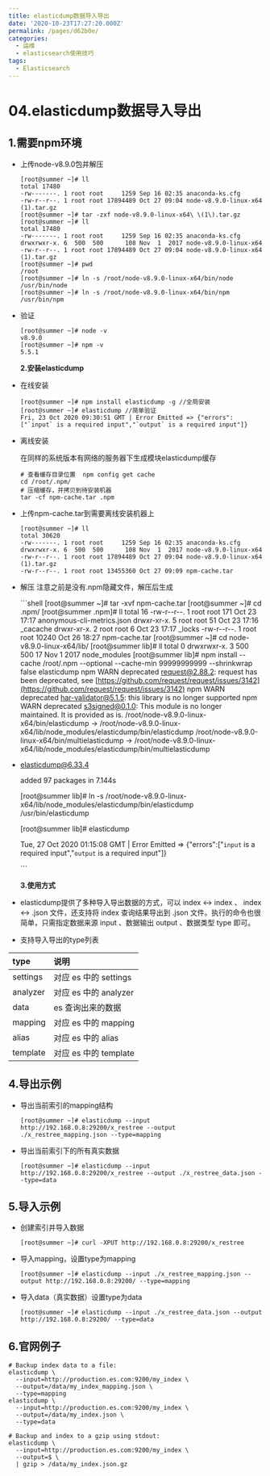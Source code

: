 ```yaml
---
title: elasticdump数据导入导出
date: '2020-10-23T17:27:20.000Z'
permalink: /pages/d62b0e/
categories:
  - 运维
  - elasticsearch使用技巧
tags:
  - Elasticsearch
---
```


# 04.elasticdump数据导入导出

## 1.需要npm环境

* 上传node-v8.9.0包并解压

  ```text
  [root@summer ~]# ll
  total 17480
  -rw-------. 1 root root     1259 Sep 16 02:35 anaconda-ks.cfg
  -rw-r--r--. 1 root root 17894489 Oct 27 09:04 node-v8.9.0-linux-x64 (1).tar.gz
  [root@summer ~]# tar -zxf node-v8.9.0-linux-x64\ \(1\).tar.gz 
  [root@summer ~]# ll
  total 17480
  -rw-------. 1 root root     1259 Sep 16 02:35 anaconda-ks.cfg
  drwxrwxr-x. 6  500  500      108 Nov  1  2017 node-v8.9.0-linux-x64
  -rw-r--r--. 1 root root 17894489 Oct 27 09:04 node-v8.9.0-linux-x64 (1).tar.gz
  [root@summer ~]# pwd
  /root
  [root@summer ~]# ln -s /root/node-v8.9.0-linux-x64/bin/node /usr/bin/node
  [root@summer ~]# ln -s /root/node-v8.9.0-linux-x64/bin/npm /usr/bin/npm
  ```

* 验证

  ```text
  [root@summer ~]# node -v 
  v8.9.0
  [root@summer ~]# npm -v
  5.5.1
  ```

  **2.安装elasticdump**

* 在线安装

  ```text
  [root@summer ~]# npm install elasticdump -g //全局安装
  [root@summer ~]# elasticdump //简单验证
  Fri, 23 Oct 2020 09:30:51 GMT | Error Emitted => {"errors":["`input` is a required input","`output` is a required input"]}
  ```

* 离线安装

  在同样的系统版本有网络的服务器下生成模块elasticdump缓存

  ```text
  # 查看缓存目录位置  npm config get cache
  cd /root/.npm/
  # 压缩缓存，并拷贝到待安装机器
  tar -cf npm-cache.tar .npm
  ```

* 上传npm-cache.tar到需要离线安装机器上

  ```text
  [root@summer ~]# ll
  total 30620
  -rw-------. 1 root root     1259 Sep 16 02:35 anaconda-ks.cfg
  drwxrwxr-x. 6  500  500      108 Nov  1  2017 node-v8.9.0-linux-x64
  -rw-r--r--. 1 root root 17894489 Oct 27 09:04 node-v8.9.0-linux-x64 (1).tar.gz
  -rw-r--r--. 1 root root 13455360 Oct 27 09:09 npm-cache.tar
  ```

* 解压 注意之前是没有.npm隐藏文件，解压后生成

  \`\`\`shell \[root@summer ~\]\# tar -xvf npm-cache.tar \[root@summer ~\]\# cd .npm/ \[root@summer .npm\]\# ll total 16 -rw-r--r--. 1 root root 171 Oct 23 17:17 anonymous-cli-metrics.json drwxr-xr-x. 5 root root 51 Oct 23 17:16 \_cacache drwxr-xr-x. 2 root root 6 Oct 23 17:17 \_locks -rw-r--r--. 1 root root 10240 Oct 26 18:27 npm-cache.tar \[root@summer ~\]\# cd node-v8.9.0-linux-x64/lib/ \[root@summer lib\]\# ll total 0 drwxrwxr-x. 3 500 500 17 Nov 1 2017 node\_modules \[root@summer lib\]\# npm install --cache /root/.npm --optional --cache-min 99999999999 --shrinkwrap false elasticdump npm WARN deprecated request@2.88.2: request has been deprecated, see [https://github.com/request/request/issues/3142](https://github.com/request/request/issues/3142) npm WARN deprecated har-validator@5.1.5: this library is no longer supported npm WARN deprecated s3signed@0.1.0: This module is no longer maintained. It is provided as is. /root/node-v8.9.0-linux-x64/bin/elasticdump -&gt; /root/node-v8.9.0-linux-x64/lib/node\_modules/elasticdump/bin/elasticdump /root/node-v8.9.0-linux-x64/bin/multielasticdump -&gt; /root/node-v8.9.0-linux-x64/lib/node\_modules/elasticdump/bin/multielasticdump

* elasticdump@6.33.4

  added 97 packages in 7.144s

  \[root@summer lib\]\# ln -s /root/node-v8.9.0-linux-x64/lib/node\_modules/elasticdump/bin/elasticdump /usr/bin/elasticdump

  \[root@summer lib\]\# elasticdump

  Tue, 27 Oct 2020 01:15:08 GMT \| Error Emitted =&gt; {"errors":\["`input` is a required input","`output` is a required input"\]}

  \`\`\`

  **3.使用方式**

* elasticdump提供了多种导入导出数据的方式，可以 index &lt;-&gt; index 、 index &lt;-&gt; .json 文件，还支持将 index 查询结果导出到 .json 文件。执行的命令也很简单，只需指定数据来源 input 、数据输出 output 、数据类型 type 即可。
* 支持导入导出的type列表

| type | 说明 |
| :--- | :--- |
| settings | 对应 es 中的 settings |
| analyzer | 对应 es 中的 analyzer |
| data | es 查询出来的数据 |
| mapping | 对应 es 中的 mapping |
| alias | 对应 es 中的 alias |
| template | 对应 es 中的 template |

## 4.导出示例

* 导出当前索引的mapping结构

  ```text
  [root@summer ~]# elasticdump --input http://192.168.0.8:29200/x_restree --output ./x_restree_mapping.json --type=mapping
  ```

* 导出当前索引下的所有真实数据

  ```text
  [root@summer ~]# elasticdump --input http://192.168.0.8:29200/x_restree --output ./x_restree_data.json --type=data
  ```

## 5.导入示例

* 创建索引并导入数据

  ```text
  [root@summer ~]# curl -XPUT http://192.168.0.8:29200/x_restree
  ```

* 导入mapping，设置type为mapping

  ```text
  [root@summer ~]# elasticdump --input ./x_restree_mapping.json --output http://192.168.0.8:29200/ --type=mapping
  ```

* 导入data（真实数据）设置type为data

  ```text
  [root@summer ~]# elasticdump --input ./x_restree_data.json --output http://192.168.0.8:29200/ --type=data
  ```

## 6.官网例子

```text
# Backup index data to a file:
elasticdump \
  --input=http://production.es.com:9200/my_index \
  --output=/data/my_index_mapping.json \
  --type=mapping
elasticdump \
  --input=http://production.es.com:9200/my_index \
  --output=/data/my_index.json \
  --type=data

# Backup and index to a gzip using stdout:
elasticdump \
  --input=http://production.es.com:9200/my_index \
  --output=$ \
  | gzip > /data/my_index.json.gz
```

